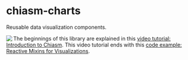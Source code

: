 # chiasm-charts
Reusable data visualization components.

<a href="http://bl.ocks.org/curran/5e3c1bed7c9cdd2b431c"><img align="left" src="http://bl.ocks.org/curran/raw/5e3c1bed7c9cdd2b431c/thumbnail.png"></a>The beginnings of this library are explained in this [video tutorial: Introduction to Chiasm](https://www.youtube.com/watch?v=MpweS7gNBt4). This video tutorial ends with this [code example: Reactive Mixins for Visualizations](http://bl.ocks.org/curran/5e3c1bed7c9cdd2b431c).
